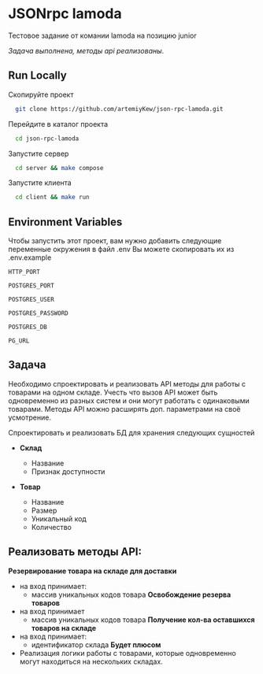 # JSONrpc lamoda

Тестовое задание от комании lamoda на позицию junior

*Задача выполнена, методы api реализованы*.

## Run Locally

Скопируйте проект

```bash
  git clone https://github.com/artemiyKew/json-rpc-lamoda.git
```

Перейдите в каталог проекта

```bash
  cd json-rpc-lamoda
```

Запустите сервер

```bash
  cd server && make compose
```

Запустите клиента 

```bash
  cd client && make run
```

## Environment Variables

Чтобы запустить этот проект, вам нужно добавить следующие переменные окружения в файл .env
Вы можете скопировать их из .env.example

`HTTP_PORT`

`POSTGRES_PORT`

`POSTGRES_USER`

`POSTGRES_PASSWORD`

`POSTGRES_DB`

`PG_URL`

## Задача
Необходимо спроектировать и реализовать API методы для работы с товарами на одном складе. 
Учесть что вызов API может быть одновременно из разных систем и они могут работать с одинаковыми товарами.
Методы API можно расширять доп. параметрами на своё усмотрение.

Спроектировать и реализовать БД для хранения следующих сущностей

- **Склад**
    - Название
    - Признак доступности


- **Товар**
    - Название
    - Размер
    - Уникальный код
    - Количество

## Реализовать методы API:

**Резервирование товара на складе для доставки**
- на вход принимает:
  - массив уникальных кодов товара
**Освобождение резерва товаров**
- на вход принимает
  - массив уникальных кодов товара
**Получение кол-ва оставшихся товаров на складе**
- на вход принимает:
  - идентификатор склада
**Будет плюсом**
- Реализация логики работы с товарами, которые одновременно могут находиться на нескольких складах.

